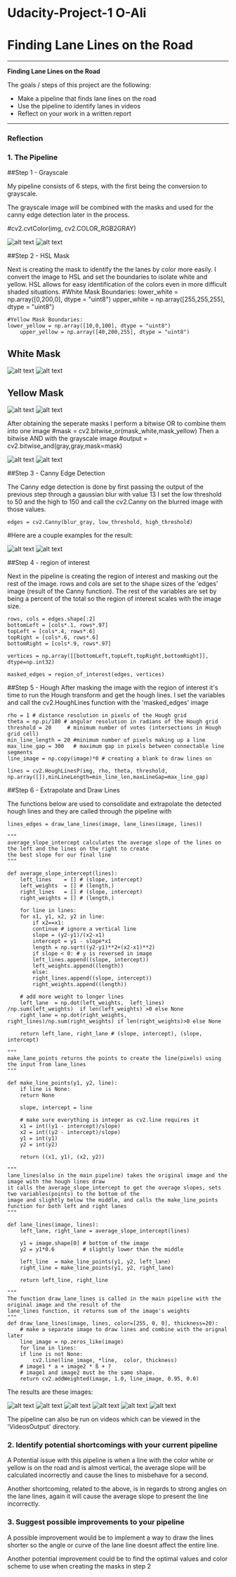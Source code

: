# Udacity-Project-1 O-Ali

# **Finding Lane Lines on the Road** 
---

**Finding Lane Lines on the Road**

The goals / steps of this project are the following:
* Make a pipeline that finds lane lines on the road
* Use the pipeline to identify lanes in videos
* Reflect on your work in a written report


[//]: # (Image References)

[image1]: ./Images/CannyEdge/CannyEdges_solidWhiteCurve.jpg "solidWhiteCurve.jpg"
[image2]: ./Images/CannyEdge/CannyEdges_solidYellowCurve.jpg "solidYellowCurve.jpg"

[image3]: ./Images/Grayscale/GrayScale_solidYellowCurve.jpg "solidYellowCurve.jpg"
[image4]: ./Images/Grayscale/GrayScale_solidWhiteCurve.jpg "solidWhiteCurve.jpg"

[image5]: ./Images/HSLMask/mask_white_solidWhiteRight.jpg "solidWhiteRight.jpg"
[image6]: ./Images/HSLMask/mask_white_solidWhiteCurve.jpg "solidWhiteCurve.jpg"

[image7]: ./Images/HSLMask/mask_yellow_solidYellowCurve.jpg "solidYellowCurve.jpg"
[image8]: ./Images/HSLMask/mask_yellow_solidYellowCurve2.jpg "solidYellowCurve2.jpg"

[image16]: ./Images/FinalResult/solidYellowCurve.jpg "solidYellowCurve.jpg"
[image9]: ./Images/FinalResult/solidWhiteCurve.jpg "solidWhiteCurve.jpg"
[image10]: ./Images/FinalResult/solidWhiteRight.jpg "solidWhiteRight.jpg"
[image11]: ./Images/FinalResult/solidYellowCurve2.jpg "solidYellowCurve2.jpg"
[image12]: ./Images/FinalResult/solidYellowLeft.jpg "solidYellowLeft.jpg"
[image13]: ./Images/FinalResult/whiteCarLaneSwitch.jpg "whiteCarLaneSwitch.jpg"

[image14]: ./Images/grayANDhsl/GandHSL_solidYellowLeft.jpg "solidYellowLeft"
[image15]: ./Images/grayANDhsl/GandHSL_solidWhiteCurve.jpg "solidWhiteCurve.jpg"

---

### Reflection

### 1. The Pipeline

##Step 1 - Grayscale

My pipeline consists of 6 steps, with the first being the conversion to grayscale.

The grayscale image will be combined with the masks and used for the canny edge detection later in the process.

#cv2.cvtColor(img, cv2.COLOR_RGB2GRAY)

![alt text][image3] ![alt text][image4]

##Step 2 - HSL Mask

Next is creating the mask to identify the the lanes by color more easily.
I convert the image to HSL and set the boundaries to isolate white and yellow. HSL allows for easy identification of the colors even in more difficult shaded situations.
	#White Mask Boundaries:
	lower_white = np.array([0,200,0], dtype = "uint8")
	upper_white = np.array([255,255,255], dtype = "uint8")

	#Yellow Mask Boundaries:
	lower_yellow = np.array([10,0,100], dtype = "uint8")
    	upper_yellow = np.array([40,200,255], dtype = "uint8")

## White Mask
![alt text][image5] ![alt text][image6]
## Yellow Mask
![alt text][image7] ![alt text][image8]

After obtaining the seperate masks I perform a bitwise OR to combine them into one image
	#mask = cv2.bitwise_or(mask_white,mask_yellow)
Then a bitwise AND with the grayscale image
	#output = cv2.bitwise_and(gray,gray,mask=mask)

![alt text][image14] ![alt text][image15]

##Step 3 - Canny Edge Detection

The Canny edge detection is done by first passing the output of the previous step through a gaussian blur with value 13
I set the low threshold to 50 and the high to 150 and call the cv2.Canny on the blurred image with those values.

	edges = cv2.Canny(blur_gray, low_threshold, high_threshold)
	
#Here are a couple examples for the result:

![alt text][image1] ![alt text][image2]

##Step 4 - region of interest

Next in the pipeline is creating the region of interest and masking out the rest of the image.
rows and cols are set to the shape sizes of the 'edges' image (result of the Canny function). The rest of the variables are set by being a percent of the
total so the region of interest scales with the image size.

	rows, cols = edges.shape[:2]
	bottomLeft = [cols*.1, rows*.97]
	topLeft = [cols*.4, rows*.6]
	topRight = [cols*.6, rows*.6]
	bottomRight = [cols*.9, rows*.97]

	vertices = np.array([[bottomLeft,topLeft,topRight,bottomRight]], dtype=np.int32)

	masked_edges = region_of_interest(edges, vertices)


##Step 5 - Hough
After masking the image with the region of interest it's time to run the Hough transform and get the hough lines. I set the variables and call the 
cv2.HoughLines function with the 'masked_edges' image

	rho = 1 # distance resolution in pixels of the Hough grid
	theta = np.pi/180 # angular resolution in radians of the Hough grid
	threshold = 20     # minimum number of votes (intersections in Hough grid cell)
	min_line_length = 20 #minimum number of pixels making up a line
	max_line_gap = 300   # maximum gap in pixels between connectable line segments
	line_image = np.copy(image)*0 # creating a blank to draw lines on

	lines = cv2.HoughLinesP(img, rho, theta, threshold, np.array([]),minLineLength=min_line_len,maxLineGap=max_line_gap)

##Step 6 - Extrapolate and Draw Lines


The functions below are used to consolidate and extrapolate the detected hough lines and they are called through the pipeline with

	lines_edges = draw_lane_lines(image, lane_lines(image, lines))
	
	"""
	average_slope_intercept calculates the average slope of the lines on the left and the lines on the right to create 
	the best slope for our final line
	"""

	def average_slope_intercept(lines):
	    left_lines    = [] # (slope, intercept)
	    left_weights  = [] # (length,)
	    right_lines   = [] # (slope, intercept)
	    right_weights = [] # (length,)

	    for line in lines:
		for x1, y1, x2, y2 in line:
		    if x2==x1:
			continue # ignore a vertical line
		    slope = (y2-y1)/(x2-x1)
		    intercept = y1 - slope*x1
		    length = np.sqrt((y2-y1)**2+(x2-x1)**2)
		    if slope < 0: # y is reversed in image
			left_lines.append((slope, intercept))
			left_weights.append((length))
		    else:
			right_lines.append((slope, intercept))
			right_weights.append((length))

	    # add more weight to longer lines    
	    left_lane  = np.dot(left_weights,  left_lines) /np.sum(left_weights)  if len(left_weights) >0 else None
	    right_lane = np.dot(right_weights, right_lines)/np.sum(right_weights) if len(right_weights)>0 else None

	    return left_lane, right_lane # (slope, intercept), (slope, intercept)

	"""
	make_lane_points returns the points to create the line(pixels) using the input from lane_lines
	"""

	def make_line_points(y1, y2, line):
	    if line is None:
		return None

	    slope, intercept = line

	    # make sure everything is integer as cv2.line requires it
	    x1 = int((y1 - intercept)/slope)
	    x2 = int((y2 - intercept)/slope)
	    y1 = int(y1)
	    y2 = int(y2)

	    return ((x1, y1), (x2, y2))

	"""    
	lane_lines(also in the main pipeline) takes the original image and the image with the hough lines draw
	it calls the average_slope_intercept to get the average slopes, sets two variables(points) to the bottom of the 
	image and slightly below the middle, and calls the make_line_points function for both left and right lanes
	"""

	def lane_lines(image, lines):
	    left_lane, right_lane = average_slope_intercept(lines)

	    y1 = image.shape[0] # bottom of the image
	    y2 = y1*0.6         # slightly lower than the middle

	    left_line  = make_line_points(y1, y2, left_lane)
	    right_line = make_line_points(y1, y2, right_lane)

	    return left_line, right_line

	"""
	The function draw_lane_lines is called in the main pipeline with the original image and the result of the
	lane_lines function, it returns sum of the image's weights
	"""    
	def draw_lane_lines(image, lines, color=[255, 0, 0], thickness=20):
	    # make a separate image to draw lines and combine with the orignal later
	    line_image = np.zeros_like(image)
	    for line in lines:
		if line is not None:
		    cv2.line(line_image, *line,  color, thickness)
	    # image1 * a + image2 * ß + ?
	    # image1 and image2 must be the same shape.
	    return cv2.addWeighted(image, 1.0, line_image, 0.95, 0.0)

The results are these images:

![alt text][image16] ![alt text][image9]
![alt text][image10] ![alt text][image11]
![alt text][image12] ![alt text][image13]

The pipeline can also be run on videos which can be viewed in the 'VideosOutput' directory.

### 2. Identify potential shortcomings with your current pipeline


A Potential issue with this pipeline is when a line with the color white or yellow is on the road and is almost vertical, the average slope
will be calculated incorrectly and cause the lines to misbehave for a second.

Another shortcoming, related to the above, is in regards to strong angles on the lane lines, again it will cause the average slope to present the line
incorrectly.


### 3. Suggest possible improvements to your pipeline

A possible improvement would be to implement a way to draw the lines shorter so the angle or curve of the lane line doesnt affect the entire line.

Another potential improvement could be to find the optimal values and color scheme to use when creating the masks in step 2
